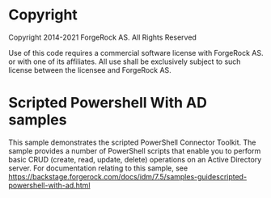 Copyright
=============
Copyright 2014-2021 ForgeRock AS. All Rights Reserved

Use of this code requires a commercial software license with ForgeRock AS.
or with one of its affiliates. All use shall be exclusively subject
to such license between the licensee and ForgeRock AS.


Scripted Powershell With AD samples
=======================================

This sample demonstrates the scripted PowerShell Connector Toolkit. The sample provides
a number of PowerShell scripts that enable you to perform basic CRUD (create, read, update,
delete) operations on an Active Directory server. For documentation relating to this sample, see
https://backstage.forgerock.com/docs/idm/7.5/samples-guidescripted-powershell-with-ad.html